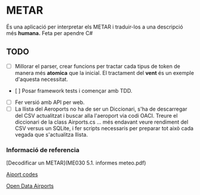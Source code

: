 # METAR

És una aplicació per interpretar els METAR i traduir-los a una descripció més __humana.__ Feta per apendre C# 

## TODO

- [ ] Millorar el parser, crear funcions per tractar cada tipus de token de manera més __atomica__ que la inicial. El tractament del __vent__ és un exemple d'aquesta necessitat.
- [ ] Posar framework tests i començar amb TDD.
- [ ] Fer versió amb API per web.
- [ ] La llista del Aeroports no ha de ser un Diccionari, s'ha de descarregar del CSV actualitzat i buscar alla l'aeroport via codi OACI. Treure el diccionari de la class Airports.cs ... més endavant veure rendiment del CSV versus un SQLite, i fer scripts necessaris per preparar tot això cada vegada que s'actualitza llista.

### Informació de referencia

[Decodificar un METAR](ME030 5.1. informes meteo.pdf)

[Aiport codes](https://github.com/datasets/airport-codes)

[Open Data Airports](https://ourairports.com/data/)



